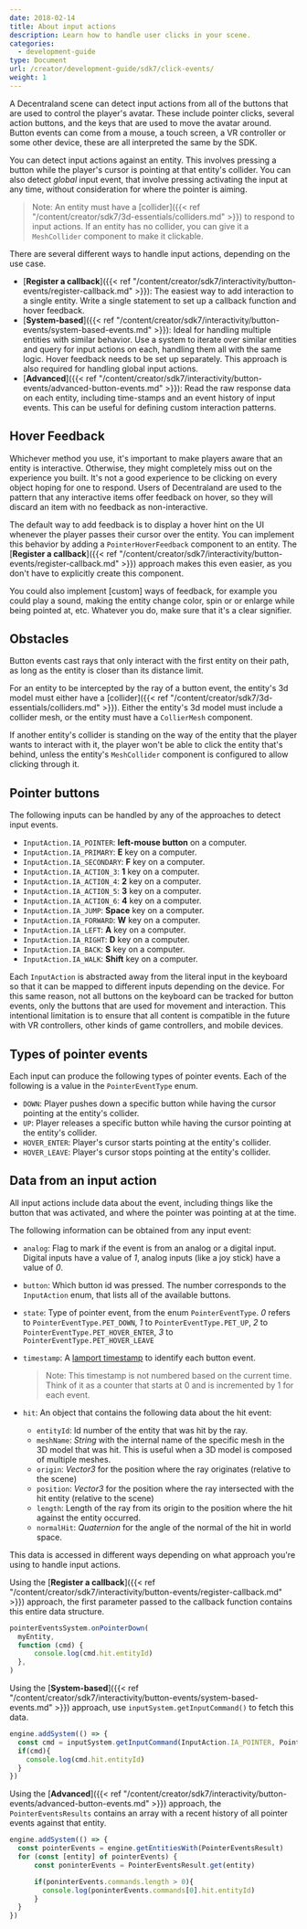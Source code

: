 ```yaml
---
date: 2018-02-14
title: About input actions
description: Learn how to handle user clicks in your scene.
categories:
  - development-guide
type: Document
url: /creator/development-guide/sdk7/click-events/
weight: 1
---
```



A Decentraland scene can detect input actions from all of the buttons that are used to control the player's avatar. These include pointer clicks, several action buttons, and the keys that are used to move the avatar around. Button events can come from a mouse, a touch screen, a VR controller or some other device, these are all interpreted the same by the SDK.

You can detect input actions against an entity. This involves pressing a button while the player's cursor is pointing at that entity's collider. You can also detect _global_ input event, that involve pressing activating the input at any time, without consideration for where the pointer is aiming.

> Note: An entity must have a [collider]({{< ref "/content/creator/sdk7/3d-essentials/colliders.md" >}}) to respond to input actions. If an entity has no collider, you can give it a `MeshCollider` component to make it clickable.

There are several different ways to handle input actions, depending on the use case.

- [**Register a callback**]({{< ref "/content/creator/sdk7/interactivity/button-events/register-callback.md" >}}): The easiest way to add interaction to a single entity. Write a single statement to set up a callback function and hover feedback.
- [**System-based**]({{< ref "/content/creator/sdk7/interactivity/button-events/system-based-events.md" >}}): Ideal for handling multiple entities with similar behavior. Use a system to iterate over similar entities and query for input actions on each, handling them all with the same logic. Hover feedback needs to be set up separately. This approach is also required for handling global input actions.
- [**Advanced**]({{< ref "/content/creator/sdk7/interactivity/button-events/advanced-button-events.md" >}}): Read the raw response data on each entity, including time-stamps and an event history of input events. This can be useful for defining custom interaction patterns.

## Hover Feedback

Whichever method you use, it's important to make players aware that an entity is interactive. Otherwise, they might completely miss out on the experience you built. It's not a good experience to be clicking on every object hoping for one to respond. Users of Decentraland are used to the pattern that any interactive items offer feedback on hover, so they will discard an item with no feedback as non-interactive.

The default way to add feedback is to display a hover hint on the UI whenever the player passes their cursor over the entity.  You can implement this behavior by adding a `PointerHoverFeedback` component to an entity.  The [**Register a callback**]({{< ref "/content/creator/sdk7/interactivity/button-events/register-callback.md" >}}) approach makes this even easier, as you don't have to explicitly create this component.

You could also implement [custom] ways of feedback, for example you could play a sound, making the entity change color, spin or or enlarge while being pointed at, etc. Whatever you do, make sure that it's a clear signifier.


## Obstacles

Button events cast rays that only interact with the first entity on their path, as long as the entity is closer than its distance limit.

For an entity to be intercepted by the ray of a button event, the entity's 3d model must either have a [collider]({{< ref "/content/creator/sdk7/3d-essentials/colliders.md" >}}). Either the entity's 3d model must include a collider mesh, or the entity must have a `CollierMesh` component.

If another entity's collider is standing on the way of the entity that the player wants to interact with it, the player won't be able to click the entity that's behind, unless the entity's `MeshCollider` component is configured to allow clicking through it.

## Pointer buttons


The following inputs can be handled by any of the approaches to detect input events.

- `InputAction.IA_POINTER`: **left-mouse button** on a computer.
- `InputAction.IA_PRIMARY`: **E** key on a computer.
- `InputAction.IA_SECONDARY`: **F** key on a computer.
- `InputAction.IA_ACTION_3`: **1** key on a computer.
- `InputAction.IA_ACTION_4`: **2** key on a computer.
- `InputAction.IA_ACTION_5`: **3** key on a computer.
- `InputAction.IA_ACTION_6`: **4** key on a computer.
- `InputAction.IA_JUMP`: **Space** key on a computer.
- `InputAction.IA_FORWARD`: **W** key on a computer.
- `InputAction.IA_LEFT`: **A** key on a computer.
- `InputAction.IA_RIGHT`: **D** key on a computer.
- `InputAction.IA_BACK`: **S** key on a computer.
- `InputAction.IA_WALK`: **Shift** key on a computer.


Each `InputAction` is abstracted away from the literal input in the keyboard so that it can be mapped to different inputs depending on the device. For this same reason, not all buttons on the keyboard can be tracked for button events, only the buttons that are used for movement and interaction. This intentional limitation is to ensure that all content is compatible in the future with VR controllers, other kinds of game controllers, and mobile devices. 

## Types of pointer events

Each input can produce the following types of pointer events. Each of the following is a value in the `PointerEventType` enum.

- `DOWN`: Player pushes down a specific button while having the cursor pointing at the entity's collider.
- `UP`: Player releases a specific button while having the cursor pointing at the entity's collider.
- `HOVER_ENTER`: Player's cursor starts pointing at the entity's collider.
- `HOVER_LEAVE`: Player's cursor stops pointing at the entity's collider.

<!-- > Note: A _click_ event, as detected by the `inputSystem.wasJustClicked` helper function, is a combination of a `DOWN` event followed by an `UP` event. Note that as this event may take several ticks of the game loop to be completed, it can't be detected in a single frame, and therefore can only be detected thanks to a helper function. -->



## Data from an input action

All input actions include data about the event, including things like the button that was activated, and where the pointer was pointing at at the time.

The following information can be obtained from any input event:

- `analog`: Flag to mark if the event is from an analog or a digital input. Digital inputs have a value of _1_, analog inputs (like a joy stick) have a value of _0_.
- `button`: Which button id was pressed. The number corresponds to the `InputAction` enum, that lists all of the available buttons.
- `state`: Type of pointer event, from the enum `PointerEventType`. _0_ refers to `PointerEventType.PET_DOWN`, _1_ to `PointerEventType.PET_UP`, _2_ to `PointerEventType.PET_HOVER_ENTER`, _3_ to `PointerEventType.PET_HOVER_LEAVE`

- `timestamp`: A [lamport timestamp](https://en.wikipedia.org/wiki/Lamport_timestamp) to identify each button event. 

	> Note: This timestamp is not numbered based on the current time. Think of it as a counter that starts at 0 and is incremented by 1 for each event.

- `hit`: An object that contains the following data about the hit event:

	- `entityId`: Id number of the entity that was hit by the ray.
	- `meshName`: _String_ with the internal name of the specific mesh in the 3D model that was hit. This is useful when a 3D model is composed of multiple meshes.
	- `origin`: _Vector3_ for the position where the ray originates (relative to the scene)
	- `position`: _Vector3_ for the position where the ray intersected with the hit entity (relative to the scene)
	- `length`: Length of the ray from its origin to the position where the hit against the entity occurred.
	- `normalHit`: _Quaternion_ for the angle of the normal of the hit in world space.


This data is accessed in different ways depending on what approach you're using to handle input actions.

Using the [**Register a callback**]({{< ref "/content/creator/sdk7/interactivity/button-events/register-callback.md" >}}) approach, the first parameter passed to the callback function contains this entire data structure.

```ts
pointerEventsSystem.onPointerDown(
  myEntity,
  function (cmd) {
      console.log(cmd.hit.entityId)
  },
)
```

Using the [**System-based**]({{< ref "/content/creator/sdk7/interactivity/button-events/system-based-events.md" >}}) approach, use `inputSystem.getInputCommand()` to fetch this data.

```ts
engine.addSystem(() => {
  const cmd = inputSystem.getInputCommand(InputAction.IA_POINTER, PointerEventType.PET_DOWN, myEntity)
  if(cmd){
 	console.log(cmd.hit.entityId)
  }
})
```

Using the [**Advanced**]({{< ref "/content/creator/sdk7/interactivity/button-events/advanced-button-events.md" >}}) approach, the `PointerEventsResults` contains an array with a recent history of all pointer events against that entity.

```ts
engine.addSystem(() => {
  const pointerEvents = engine.getEntitiesWith(PointerEventsResult)
  for (const [entity] of pointerEvents) {
      const poninterEvents = PointerEventsResult.get(entity)

	  if(poninterEvents.commands.length > 0){
		console.log(poninterEvents.commands[0].hit.entityId)
	  }   
  }
})
```


<!-- 
When using `Input.getClick`, it returns an object with a `down` and an `up` object, each of these with all the same data structure returned by `inputSystem.getInputCommand`. The `down` object contains the data relevant to the moment when the moment when button was pushed down, the `up` object for when the button went up. -->
